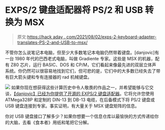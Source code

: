 # EXPS/2 键盘适配器将 PS/2 和 USB 转换为 MSX

> 原文:[https://hack aday . com/2021/08/02/exps-2-keyboard-adapter-translates-PS-2-and-USB-to-msx/](https://hackaday.com/2021/08/02/exps-2-keyboard-adapter-translates-ps-2-and-usb-to-msx/)

不管你怎么说笔记本电脑，但至少大多数笔记本电脑仍然带着键盘。[danjovic]有一台 1980 年代的巴西老式电脑，叫做 Gradiente 专家。这些是 MSX 的机器，配有 Z80 芯片，运行 BASIC、DOS 和 CP/M，它们看起来像最先进的双层立体声系统。你仍然可以很容易地找到它们，但可悲的是，它们中的大多数已经失去了带有巨大箭头键和专有连接器的 rad 机械键盘。

[![](../Images/5e5eca7bafb36117d7b31f11d174234c.png)](https://hackaday.com/wp-content/uploads/2021/08/Gradiente-Expert.jpg) 如果你现在想获得这些计算历史中令人敬畏的作品之一，并希望能够与它交谈，[【danjovic】已经为你提供了开源的 EXPS/2 键盘适配器](https://hackaday.io/project/178358-exps2)。它将允许您使用 ATMega328P 和定制的 DIN-13 到 DB-13 电缆，在后备模式下将 PS/2 键盘或 USB 键盘连接到专家。事实证明，有大量关于 MSX 键盘矩阵的信息。

你对 USB 键盘接口了解多少？如果你想要一个信息仓库以最愉快的方式传递给你的大脑，去看《食本者》用纸和笔把它分解。